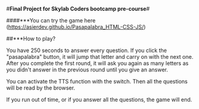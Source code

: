 #**Final Project for Skylab Coders bootcamp pre-course**#

####***You can try the game here (https://asierdev.github.io/Pasapalabra_HTML-CSS-JS/)

##***How to play?

You have 250 seconds to answer every question. If you click the "pasapalabra" button, it will jump that letter and carry on with the next one. After you complete the first round, it will ask you again as many letters as you didn't answer in the previous round until you give an answer.

You can activate the TTS function with the switch. Then all the questions will be read by the browser.

If you run out of time, or if you answer all the questions, the game will end.

